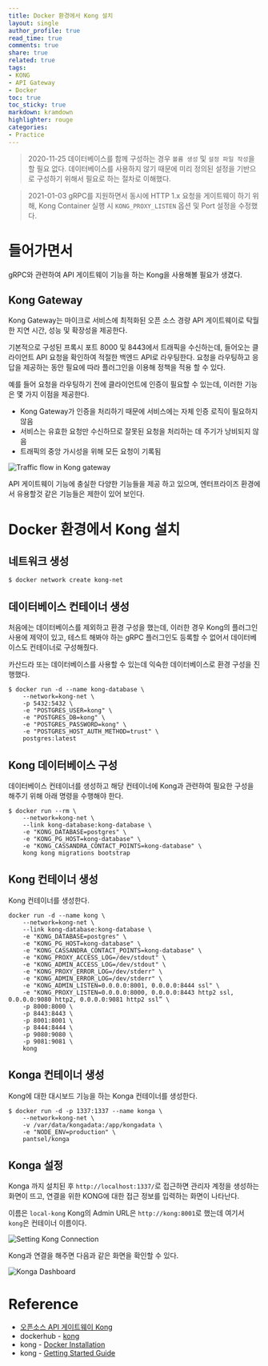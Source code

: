 ```yaml
---
title: Docker 환경에서 Kong 설치
layout: single
author_profile: true
read_time: true
comments: true
share: true
related: true
tags:
- KONG
- API Gateway
- Docker
toc: true
toc_sticky: true
markdown: kramdown
highlighter: rouge
categories:
- Practice
---
```


> 2020-11-25 데이터베이스를 함께 구성하는 경우 `볼륨 생성` 및 `설정 파일 작성`을 할 필요 없다. 데이터베이스를 사용하지 않기 때문에 미리 정의된 설정을 기반으로 구성하기 위해서 필요로 하는 절차로 이해했다.

> 2021-01-03 gRPC를 지원하면서 동시에 HTTP 1.x 요청을 게이트웨이 하기 위해, Kong Container 실행 시 `KONG_PROXY_LISTEN` 옵션 및 Port 설정을 수정했다.

# 들어가면서
gRPC와 관련하여 API 게이트웨이 기능을 하는 Kong을 사용해볼 필요가 생겼다.

## Kong Gateway
Kong Gateway는 마이크로 서비스에 최적화된 오픈 소스 경량 API 게이트웨이로 탁월한 지연 시간, 성능 및 확장성을 제공한다.

기본적으로 구성된 프록시 포트 8000 및 8443에서 트래픽을 수신하는데, 들어오는 클라이언트 API 요청을 확인하여 적절한 백엔드 API로 라우팅한다. 요청을 라우팅하고 응답을 제공하는 동안 필요에 따라 플러그인을 이용해 정책을 적용 할 수 있다.

예를 들어 요청을 라우팅하기 전에 클라이언트에 인증이 필요할 수 있는데, 이러한 기능은 몇 가지 이점을 제공한다. 
* Kong Gateway가 인증을 처리하기 때문에 서비스에는 자체 인증 로직이 필요하지 않음
* 서비스는 유효한 요청만 수신하므로 잘못된 요청을 처리하는 데 주기가 낭비되지 않음
* 트래픽의 중앙 가시성을 위해 모든 요청이 기록됨

![Traffic flow in Kong gateway](https://docs.konghq.com/assets/images/docs/getting-started-guide/gateway-traffic.png)

API 게이트웨이 기능에 충실한 다양한 기능들을 제공 하고 있으며, 엔터프라이즈 환경에서 유용할것 같은 기능들은 제한이 있어 보인다.

# Docker 환경에서 Kong 설치

## 네트워크 생성
```shell
$ docker network create kong-net
```

## 데이터베이스 컨테이너 생성
처음에는 데이터베이스를 제외하고 환경 구성을 했는데, 이러한 경우 Kong의 플러그인 사용에 제약이 있고, 테스트 해봐야 하는 gRPC 플러그인도 등록할 수 없어서 데이터베이스도 컨테이너로 구성해줬다. 

카산드라 또는 데이터베이스를 사용할 수 있는데 익숙한 데이터베이스로 환경 구성을 진행했다.

```shell
$ docker run -d --name kong-database \
    --network=kong-net \
    -p 5432:5432 \
    -e "POSTGRES_USER=kong" \
    -e "POSTGRES_DB=kong" \
    -e "POSTGRES_PASSWORD=kong" \
    -e "POSTGRES_HOST_AUTH_METHOD=trust" \
    postgres:latest
```

## Kong 데이터베이스 구성
데이터베이스 컨테이너를 생성하고 해당 컨테이너에 Kong과 관련하여 필요한 구성을 해주기 위해 아래 명령을 수행해야 한다.

```shell
$ docker run --rm \
    --network=kong-net \
    --link kong-database:kong-database \
    -e "KONG_DATABASE=postgres" \
    -e "KONG_PG_HOST=kong-database" \
    -e "KONG_CASSANDRA_CONTACT_POINTS=kong-database" \
    kong kong migrations bootstrap
```

## Kong 컨테이너 생성
Kong 컨테이너를 생성한다.

```shell
docker run -d --name kong \
    --network=kong-net \
    --link kong-database:kong-database \
    -e "KONG_DATABASE=postgres" \
    -e "KONG_PG_HOST=kong-database" \
    -e "KONG_CASSANDRA_CONTACT_POINTS=kong-database" \
    -e "KONG_PROXY_ACCESS_LOG=/dev/stdout" \
    -e "KONG_ADMIN_ACCESS_LOG=/dev/stdout" \
    -e "KONG_PROXY_ERROR_LOG=/dev/stderr" \
    -e "KONG_ADMIN_ERROR_LOG=/dev/stderr" \
    -e "KONG_ADMIN_LISTEN=0.0.0.0:8001, 0.0.0.0:8444 ssl" \
    -e "KONG_PROXY_LISTEN=0.0.0.0:8000, 0.0.0.0:8443 http2 ssl, 0.0.0.0:9080 http2, 0.0.0.0:9081 http2 ssl” \
    -p 8000:8000 \
    -p 8443:8443 \
    -p 8001:8001 \
    -p 8444:8444 \
    -p 9080:9080 \
    -p 9081:9081 \
    kong
```

## Konga 컨테이너 생성
Kong에 대한 대시보드 기능을 하는 Konga 컨테이너를 생성한다. 

```shell
$ docker run -d -p 1337:1337 --name konga \
    --network=kong-net \
    -v /var/data/kongadata:/app/kongadata \
    -e "NODE_ENV=production" \
    pantsel/konga
```

## Konga 설정
Konga 까지 설치된 후 `http://localhost:1337/`로 접근하면 관리자 계정을 생성하는 화면이 뜨고, 연결을 위한 KONG에 대한 접근 정보를 입력하는 화면이 나타난다. 

이름은 `local-kong` Kong의 Admin URL은 `http://kong:8001`로 했는데 여기서 `kong`은 컨테이너 이름이다. 

![Setting Kong Connection](https://user-images.githubusercontent.com/6668548/100094839-f7142300-2e9c-11eb-950d-7095b966a87e.png)

Kong과 연결을 해주면 다음과 같은 화면을 확인할 수 있다.

![Konga Dashboard](https://user-images.githubusercontent.com/6668548/100094868-01ceb800-2e9d-11eb-9323-8f1fa2a2b5f5.png)

# Reference
* [오픈소스 API 게이트웨이 Kong](https://bcho.tistory.com/1361)
* dockerhub - [kong](https://hub.docker.com/_/kong)
* kong - [Docker Installation](https://docs.konghq.com/install/docker/?_ga=2.130503753.753085870.1606287461-171006562.1606287461)
* kong - [Getting Started Guide](https://docs.konghq.com/getting-started-guide/2.2.x/overview/)
